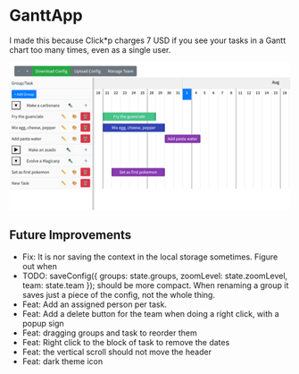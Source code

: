 # GanttApp

I made this because Click*p charges 7 USD if you see your tasks in a Gantt chart too many times, even as a single user.

![GanttApp Preview](assets/overview.png)


## Future Improvements
- Fix: It is nor saving the context in the local storage sometimes. Figure out when
- TODO: saveConfig({ groups: state.groups, zoomLevel: state.zoomLevel, team: state.team }); should be more compact. When renaming a group it saves just a piece of the config, not the whole thing.
- Feat: Add an assigned person per task.
- Feat: Add a delete button for the team when doing a right click, with a popup sign
- Feat: dragging groups and task to reorder them 
- Feat: Right click to the block of task to remove the dates
- Feat: the vertical scroll should not move the header
- Feat: dark theme icon


